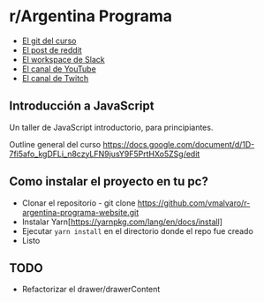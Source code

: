 # r/Argentina Programa

* [El git del curso](https://github.com/r-argentina-programa/introduccion-a-js/)
* [El post de reddit](https://www.reddit.com/r/argentina/comments/d9wzkh/alguno_que_ande_corto_de_guita_pero_muy/)
* [El workspace de Slack](https://rargentinaprograma.slack.com)
* [El canal de YouTube](https://www.youtube.com/channel/UCXfQLgiBQPIzBp8-nRsG0KA)
* [El canal de Twitch](https://www.twitch.tv/rargentinaprograma/)

## Introducción a JavaScript

Un taller de JavaScript introductorio, para principiantes.

Outline general del curso https://docs.google.com/document/d/1D-7fi5afo_kgDFLi_n8czyLFN9jusY9F5PrtHXo5ZSg/edit


## Como instalar el proyecto en tu pc?
* Clonar el repositorio - git clone https://github.com/vmalvaro/r-argentina-programa-website.git
* Instalar Yarn[https://yarnpkg.com/lang/en/docs/install]
* Ejecutar `yarn install` en el directorio donde el repo fue creado
* Listo

## TODO
* Refactorizar el drawer/drawerContent
